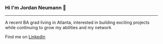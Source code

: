 ### Hi I'm Jordan Neumann 👋
<hr>
<p>A recent BA grad living in Atlanta, interested in building exciting projects while continuing to grow my abilities and my network
<p>Find me on <a href="https://www.linkedin.com/in/jneum/"> Linkedin </a></p>

<!--
**jordanNeu/jordanNeu** is a ✨ _special_ ✨ repository because its `README.md` (this file) appears on your GitHub profile.

Here are some ideas to get you started:

- 🔭 I’m currently working on ...
- 🌱 I’m currently learning ...
- 👯 I’m looking to collaborate on ...
- 🤔 I’m looking for help with ...
- 💬 Ask me about ...
- 📫 How to reach me: ...
- 😄 Pronouns: ...
- ⚡ Fun fact: ...
-->
